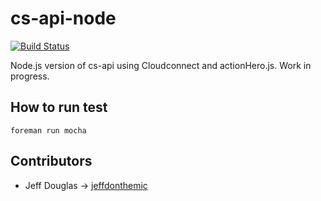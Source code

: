 # cs-api-node

[![Build Status](https://travis-ci.org/cloudspokes/cs-api-node.png?branch=master)](https://travis-ci.org/cloudspokes/cs-api-node) 

Node.js version of cs-api using Cloudconnect and actionHero.js. Work in progress.

## How to run test
    foreman run mocha


## Contributors
* Jeff Douglas -> [jeffdonthemic](https://github.com/jeffdonthemic)